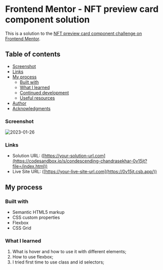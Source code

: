 # Frontend Mentor - NFT preview card component solution

This is a solution to the [NFT preview card component challenge on Frontend Mentor](https://www.frontendmentor.io/challenges/nft-preview-card-component-SbdUL_w0U). 

## Table of contents


  - [Screenshot](#screenshot)
  - [Links](#links)
- [My process](#my-process)
  - [Built with](#built-with)
  - [What I learned](#what-i-learned)
  - [Continued development](#continued-development)
  - [Useful resources](#useful-resources)
- [Author](#author)
- [Acknowledgments](#acknowledgments)





### Screenshot
![2023-01-26](https://user-images.githubusercontent.com/114775257/214847159-084094be-eb64-43aa-939b-eb26ce0dfa30.png)


### Links

- Solution URL: ([https://your-solution-url.com](https://codesandbox.io/s/condescending-chandrasekhar-0v15jt?file=/index.html))
- Live Site URL: ([https://your-live-site-url.com](https://0v15jt.csb.app/))

## My process

### Built with

- Semantic HTML5 markup
- CSS custom properties
- Flexbox
- CSS Grid

### What I learned
1. What is hover and how to use it with different elements;
2. How to use flexbox;
3. I tried first time to use class and id selectors;




